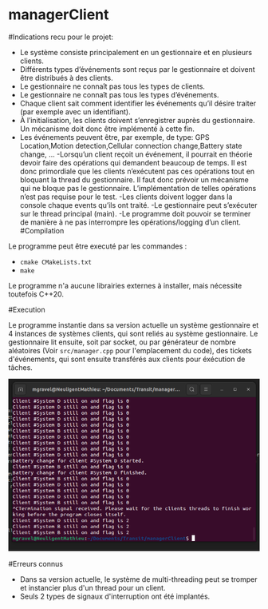 # managerClient

#Indications recu pour le projet:


- Le système consiste principalement en un gestionnaire et en plusieurs clients.
- Différents types d’événements sont reçus par le gestionnaire et doivent être distribués à des clients.
- Le gestionnaire ne connaît pas tous les types de clients.
- Le gestionnaire ne connaît pas tous les types d’événements.
- Chaque client sait comment identifier les événements qu’il désire traiter (par exemple avec un identifiant).
- À l’initialisation, les clients doivent s’enregistrer auprès du gestionnaire. Un mécanisme doit donc être implémenté à cette fin. 
- Les événements peuvent être, par exemple, de type: GPS Location,Motion detection,Cellular connection change,Battery state change, …
-Lorsqu’un client reçoit un événement, il pourrait en théorie devoir faire des opérations qui demandent beaucoup de temps. Il est donc primordiale que les clients n’exécutent pas ces opérations tout en bloquant la thread du gestionnaire. Il faut donc prévoir un mécanisme qui ne bloque pas le gestionnaire. L’implémentation de telles opérations n’est pas requise pour le test. 
-Les clients doivent logger dans la console chaque events qu’ils ont traité.
-Le gestionnaire peut s’exécuter sur le thread principal (main).
-Le programme doit pouvoir se terminer de manière à ne pas interrompre les opérations/logging d’un client. 
#Compilation

Le programme peut être executé par les commandes :
- `cmake CMakeLists.txt`
- `make`

Le programme n'a aucune librairies externes à installer, mais nécessite toutefois C++20.


#Execution

Le programme instantie dans sa version actuelle un système gestionnaire et 4 instances de systèmes clients, qui sont reliés au système gestionnaire. Le gestionnaire lit ensuite, soit par socket, ou par générateur de nombre aléatoires (Voir `src/manager.cpp` pour l'emplacement du code), des tickets d'événements, qui sont ensuite transférés aux clients pour éxécution de tâches.

![Représentation de trace de terminal d'execution](img/example.png?raw=true "Terminal view")

#Erreurs connus
- Dans sa version actuelle, le système de multi-threading peut se tromper et instancier plus d'un thread pour un client.
- Seuls 2 types de signaux d'interruption ont été implantés.